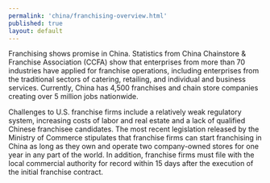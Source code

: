 ```yaml
--- 
permalink: 'china/franchising-overview.html' 
published: true 
layout: default
---
```

Franchising shows promise in China. Statistics from China Chainstore & Franchise Association (CCFA) show that enterprises from more than 70 industries have applied for franchise operations, including enterprises from the traditional sectors of catering, retailing, and individual and business services. Currently, China has 4,500 franchises and chain store companies creating over 5 million jobs nationwide.

Challenges to U.S. franchise firms include a relatively weak regulatory system, increasing costs of labor and real estate and a lack of qualified Chinese franchisee candidates. The most recent legislation released by the Ministry of Commerce stipulates that franchise firms can start franchising in China as long as they own and operate two company-owned stores for one year in any part of the world. In addition, franchise firms must file with the local commercial authority for record within 15 days after the execution of the initial franchise contract.
